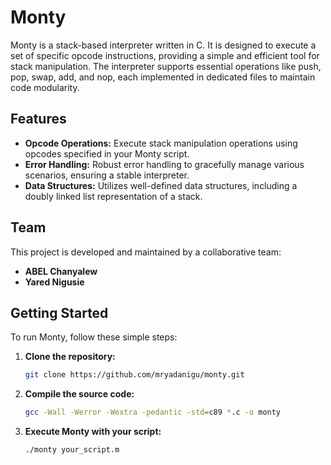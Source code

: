 # Monty

Monty is a stack-based interpreter written in C. It is designed to execute a set of specific opcode instructions, providing a simple and efficient tool for stack manipulation. The interpreter supports essential operations like push, pop, swap, add, and nop, each implemented in dedicated files to maintain code modularity.

## Features

- **Opcode Operations:** Execute stack manipulation operations using opcodes specified in your Monty script.
- **Error Handling:** Robust error handling to gracefully manage various scenarios, ensuring a stable interpreter.
- **Data Structures:** Utilizes well-defined data structures, including a doubly linked list representation of a stack.

## Team

This project is developed and maintained by a collaborative team:

- **ABEL Chanyalew**
- **Yared Nigusie**

## Getting Started

To run Monty, follow these simple steps:

1. **Clone the repository:**

   ```bash
   git clone https://github.com/mryadanigu/monty.git
   
2. **Compile the source code:**

   ```bash
   gcc -Wall -Werror -Wextra -pedantic -std=c89 *.c -o monty
   
3. **Execute Monty with your script:**

   ```bash
   ./monty your_script.m
